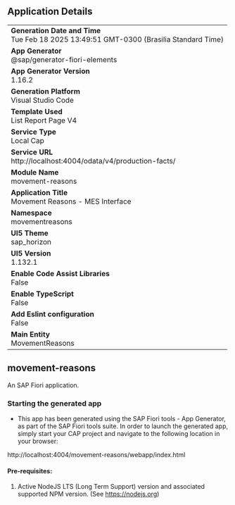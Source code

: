 ## Application Details
|               |
| ------------- |
|**Generation Date and Time**<br>Tue Feb 18 2025 13:49:51 GMT-0300 (Brasilia Standard Time)|
|**App Generator**<br>@sap/generator-fiori-elements|
|**App Generator Version**<br>1.16.2|
|**Generation Platform**<br>Visual Studio Code|
|**Template Used**<br>List Report Page V4|
|**Service Type**<br>Local Cap|
|**Service URL**<br>http://localhost:4004/odata/v4/production-facts/|
|**Module Name**<br>movement-reasons|
|**Application Title**<br>Movement Reasons - MES Interface|
|**Namespace**<br>movementreasons|
|**UI5 Theme**<br>sap_horizon|
|**UI5 Version**<br>1.132.1|
|**Enable Code Assist Libraries**<br>False|
|**Enable TypeScript**<br>False|
|**Add Eslint configuration**<br>False|
|**Main Entity**<br>MovementReasons|

## movement-reasons

An SAP Fiori application.

### Starting the generated app

-   This app has been generated using the SAP Fiori tools - App Generator, as part of the SAP Fiori tools suite.  In order to launch the generated app, simply start your CAP project and navigate to the following location in your browser:

http://localhost:4004/movement-reasons/webapp/index.html

#### Pre-requisites:

1. Active NodeJS LTS (Long Term Support) version and associated supported NPM version.  (See https://nodejs.org)


